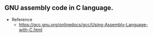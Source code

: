 
## GNU assembly code in C language.


* Reference
    * https://gcc.gnu.org/onlinedocs/gcc/Using-Assembly-Language-with-C.html
